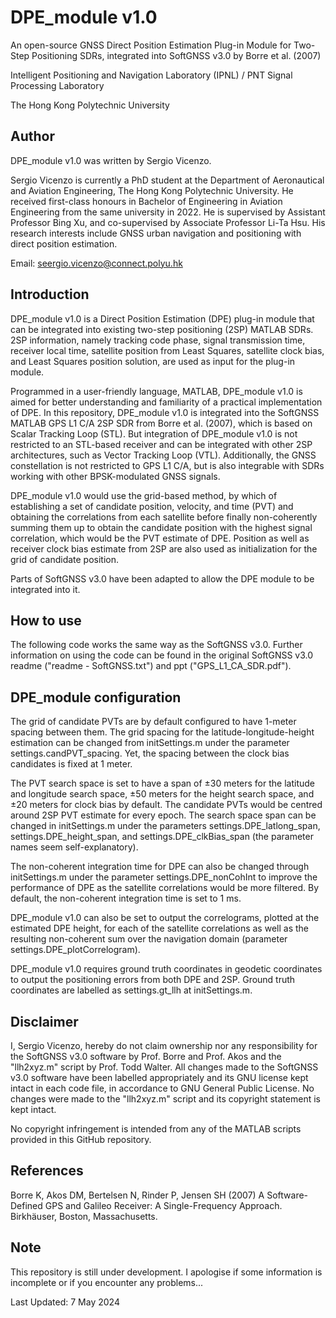 # DPE_module v1.0
An open-source GNSS Direct Position Estimation Plug-in Module for Two-Step Positioning SDRs, integrated into SoftGNSS v3.0 by Borre et al. (2007)

Intelligent Positioning and Navigation Laboratory (IPNL) / PNT Signal Processing Laboratory

The Hong Kong Polytechnic University

## Author

DPE_module v1.0 was written by Sergio Vicenzo.

Sergio Vicenzo is currently a PhD student at the Department of Aeronautical and Aviation Engineering, The Hong Kong Polytechnic University. He received first-class honours in Bachelor of Engineering in Aviation Engineering from the same university in 2022. He is supervised by Assistant Professor Bing Xu, and co-supervised by Associate Professor Li-Ta Hsu. His research interests include GNSS urban navigation and positioning with direct position estimation.

Email: <seergio.vicenzo@connect.polyu.hk>

## Introduction
DPE_module v1.0 is a Direct Position Estimation (DPE) plug-in module that can be integrated into existing two-step positioning (2SP) MATLAB SDRs. 2SP information, namely tracking code phase, signal transmission time, receiver local time, satellite position from Least Squares, satellite clock bias, and Least Squares position solution, are used as input for the plug-in module. 

Programmed in a user-friendly language, MATLAB, DPE_module v1.0 is aimed for better understanding and familiarity of a practical implementation of DPE. In this repository, DPE_module v1.0 is integrated into the SoftGNSS MATLAB GPS L1 C/A 2SP SDR from Borre et al. (2007), which is based on Scalar Tracking Loop (STL). But integration of DPE_module v1.0 is not restricted to an STL-based receiver and can be integrated with other 2SP architectures, such as Vector Tracking Loop (VTL). Additionally, the GNSS constellation is not restricted to GPS L1 C/A, but is also integrable with SDRs working with other BPSK-modulated GNSS signals. 

DPE_module v1.0 would use the grid-based method, by which of establishing a set of candidate position, velocity, and time (PVT) and obtaining the correlations from each satellite before finally non-coherently summing them up to obtain the candidate position with the highest signal correlation, which would be the PVT estimate of DPE. Position as well as receiver clock bias estimate from 2SP are also used as initialization for the grid of candidate position. 

Parts of SoftGNSS v3.0 have been adapted to allow the DPE module to be integrated into it. 

## How to use
The following code works the same way as the SoftGNSS v3.0. Further information on using the code can be found in the original SoftGNSS v3.0 readme ("readme - SoftGNSS.txt") and ppt ("GPS_L1_CA_SDR.pdf").

## DPE_module configuration
The grid of candidate PVTs are by default configured to have 1-meter spacing between them. The grid spacing for the latitude-longitude-height estimation can be changed from initSettings.m under the parameter settings.candPVT_spacing. Yet, the spacing between the clock bias candidates is fixed at 1 meter. 

The PVT search space is set to have a span of ±30 meters for the latitude and longitude search space, ±50 meters for the height search space, and ±20 meters for clock bias by default. The candidate PVTs would be centred around 2SP PVT estimate for every epoch. 
The search space span can be changed in initSettings.m under the parameters settings.DPE_latlong_span, settings.DPE_height_span, and settings.DPE_clkBias_span (the parameter names seem self-explanatory). 

The non-coherent integration time for DPE can also be changed through initSettings.m under the parameter settings.DPE_nonCohInt to improve the performance of DPE as the satellite correlations would be more filtered. By default, the non-coherent integration time is set to 1 ms.

DPE_module v1.0 can also be set to output the correlograms, plotted at the estimated DPE height, for each of the satellite correlations as well as the resulting non-coherent sum over the navigation domain (parameter settings.DPE_plotCorrelogram).

DPE_module v1.0 requires ground truth coordinates in geodetic coordinates to output the positioning errors from both DPE and 2SP. Ground truth coordinates are labelled as settings.gt_llh at initSettings.m.

## Disclaimer
I, Sergio Vicenzo, hereby do not claim ownership nor any responsibility for the SoftGNSS v3.0 software by Prof. Borre and Prof. Akos and the "llh2xyz.m" script by Prof. Todd Walter. All changes made to the SoftGNSS v3.0 software have been labelled appropriately and its GNU license kept intact in each code file, in accordance to GNU General Public License. No changes were made to the "llh2xyz.m" script and its copyright statement is kept intact.

No copyright infringement is intended from any of the MATLAB scripts provided in this GitHub repository.

## References
Borre K, Akos DM, Bertelsen N, Rinder P, Jensen SH (2007) A Software-Defined GPS and Galileo Receiver: A Single-Frequency Approach. Birkhäuser, Boston, Massachusetts.

## Note
This repository is still under development. I apologise if some information is incomplete or if you encounter any problems...

Last Updated: 7 May 2024

	   
